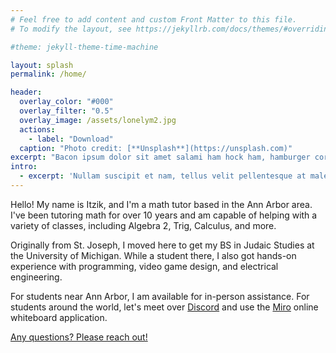 ```yaml
---
# Feel free to add content and custom Front Matter to this file.
# To modify the layout, see https://jekyllrb.com/docs/themes/#overriding-theme-defaults

#theme: jekyll-theme-time-machine

layout: splash
permalink: /home/

header:
  overlay_color: "#000"
  overlay_filter: "0.5"
  overlay_image: /assets/lonelym2.jpg
  actions:
    - label: "Download"
  caption: "Photo credit: [**Unsplash**](https://unsplash.com)"
excerpt: "Bacon ipsum dolor sit amet salami ham hock ham, hamburger corned beef short ribs kielbasa biltong t-bone drumstick tri-tip tail sirloin pork chop."
intro: 
  - excerpt: 'Nullam suscipit et nam, tellus velit pellentesque at malesuada, enim eaque. Quis nulla, netus tempor in diam gravida tincidunt, *proin faucibus* voluptate felis id sollicitudin. Centered with `type="center"`'
---
```

Hello!  My name is Itzik, and I'm a math tutor based in the Ann Arbor area.  I've been tutoring math for over 10 years and am capable of helping with a variety of classes, including Algebra 2, Trig, Calculus, and more.
<br>


Originally from St. Joseph, I moved here to get my BS in Judaic Studies at the University of Michigan.  While a student there, I also got hands-on experience with programming, video game design, and electrical engineering.
<br>


For students near Ann Arbor, I am available for in-person assistance.  For students around the world, let's meet over [Discord](https://discord.com) and use the [Miro](https://miro.com) online whiteboard application.
<br>


[Any questions?  Please reach out!](./_pages/contact.markdown)